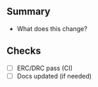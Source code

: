 ## Summary

- What does this change?

## Checks

- [ ] ERC/DRC pass (CI)
- [ ] Docs updated (if needed)